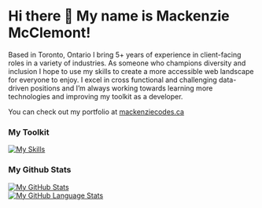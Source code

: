 <h1>Hi there 👋 My name is Mackenzie McClemont!</h1>

<p>Based in Toronto, Ontario I bring 5+ years of experience in client-facing roles in a variety of industries. As someone who champions diversity and inclusion I hope to use my skills to create a more accessible web landscape for everyone to enjoy. I excel in cross functional and challenging data-driven positions and I’m always working towards learning more technologies and improving my toolkit as a developer.</p>

<p>You can check out my portfolio at <a href="https://www.mackenziecodes.ca/">mackenziecodes.ca</a></p>

<h3>My Toolkit</h3>

[![My Skills](https://skillicons.dev/icons?i=html,css,sass,bootstrap,js,jquery,react,firebase,netlify,vscode)](https://skillicons.dev)

<h3>My Github Stats</h3>

[![My GitHub Stats](https://github-readme-stats.vercel.app/api/?username=MackenzieMc&count_private=true&theme=tokyonight&showicons=true)]()
<br>
[![My GitHub Language Stats](https://github-readme-stats.vercel.app/api/top-langs/?username=MackenzieMc&langs_count=5&theme=tokyonight)]()


<!--
**MackenzieMc/MackenzieMc** is a ✨ _special_ ✨ repository because its `README.md` (this file) appears on your GitHub profile.

Here are some ideas to get you started:

- 🔭 I’m currently working on ...
- 🌱 I’m currently learning ...
- 👯 I’m looking to collaborate on ...
- 🤔 I’m looking for help with ...
- 💬 Ask me about ...
- 📫 How to reach me: ...
- 😄 Pronouns: ...
- ⚡ Fun fact: ...
-->
